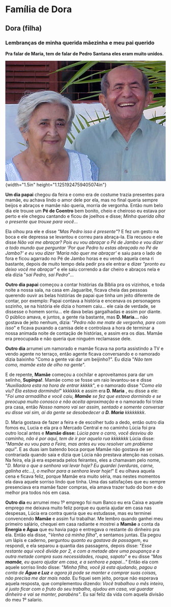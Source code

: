 # Família de Dora
## Dora (filha)

### Lembranças de minha querida mãezinha e meu pai querido

**Pra falar de Maria, tem de falar de Pedro Santana eles eram muito unidos**.

![Papai e mamãe me faziam rir muito](img/dora/image1.jpg){width="1.5in" height="1.1251924759405074in"}



**Um dia papai** chegou da feira e como era de costume trazia presentes para mamãe, eu achava lindo o amor dele por ela, mas no final queria sempre beijos e abraços e mamãe não queria, morria de vergonha. Então num belo dia ele trouxe um **Pé de Coentro** bem bonito, cheio e cheiroso eu estava por perto e ele chegou cantando e ficou de joelhos e disse; *Minha querida olha o presente que trouxe para você*...

Ela olhou pra ele e disse *"Mas Pedro isso é presente"*? E fez um gesto na boca e ele depressa se levantou e correu para abraça-la. Ela recusou e ele disse *Não vai me abraçar? Pois eu vou abraçar o Pé de Jambo e vou dizer a todo mundo que perguntar 'Por que Pedro tu estas abraçado no Pé de Jambo?' e eu vou dizer 'Maria não quer me abraçar'* e saiu para o lado de fora e ficou agarrado no Pé de Jambo horas e eu vendo aquela cena ri bastante, depois de muito tempo dela pedir pra ele entrar e dizer *"pronto eu deixo você me abraçar"* e ele saiu correndo a dar cheiro e abraços nela e ela dizia "*sai Pedro, sai Pedro*"...

**Outro dia papai** começou a contar histórias da Bíblia pra os vizinhos, e toda noite a nossa sala, na casa em Jaguaribe, ficava cheia das pessoas querendo ouvir as belas histórias de papai que tinha um jeito diferente de contar, por exemplo: Papai contava a história e encenava os personagens sozinho, se na história ele dizia o homem caiu... ele caia de verdade, se dissesse o homem sorriu... ele dava belas gargalhadas e assim por diante. O público amava, e juntos, a gente ria bastante, mas **D. Maria...** não gostava de jeito nenhum, dizia: "*Pedro não me mate de vergonha, pare com isso*" e ficava puxando a camisa dele e controlava a hora de terminar a nossa animada noite de contação de histórias, e assim era os dias. Mamãe era preocupada e não queria que ninguém reclamasse dele.

**Outro dia** arrumei um namorado e mamãe ficava na porta assistindo a TV e vendo agente no terraço, então agente ficava conversando e o namorado dizia baixinho "Como a gente vai dar um beijinho?". Eu dizia "*Não tem como, mamãe esta de olho na gente*".

E de repente, **Mamãe** começou a cochilar e aproveitamos para dar um selinho, **Supinpa!**. Mamãe como se fosse um raio levantou-se e disse *"Auxiliadora esta na hora de entrar kkkkk*", e o namorado disse "*Como ela viu? Ela estava dormindo!*" kkkkkkk e assim era **D. Maria** , eu disse a ele: "_Foi uma armadilha e você caiu, **Mamãe** se fez que estava dormindo e se preocupa muito conosco e não aceita aproximação_ e o namorado foi triste pra casa, então _Nosso namoro vai ser assim, sentado e somente conversar eu disse vai sim, ai da gente se desobedecer a **D. Maria** kkkkkkkk_.

D. Maria gostava de fazer a feira e de escolher tudo a dedo, então outro dia fomos eu, Lucia e ela pra o Mercado Central e no caminho Lúcia foi pra outro local antes e **Mamãe disse:** _Lúcia pare o carro, você desviou do caminho, não é por aqui, tem de ir por aquela rua kkkkkkk_ Lúcia disse: _"Mamãe eu vou para a Feira, mas antes eu vou resolver um problema aqui"_. E as duas iam batendo boca porque Mamãe não gostava de ser contrariada quando saia e dizia que Lúcia não prestava atenção nas coisas. Na feira, ela já era esperada pelos feirantes, eles a chamavam pelo nome, "_D. Maria o que a senhora vai levar hoje? Eu guardei (verduras, carne, galinha etc...), o melhor para a senhora levar hoje!_" E eu olhava aquela cena e ficava feliz, porque Mamãe era muito séria, mas nestes momentos ela dava aquele sorriso lindo que tinha. Uma das satisfações que eu sempre presenciava era mamãe fazer compras, ela amava trazer tudo do bom e do melhor pra todos nós em casa.

**Outro dia** eu arrumei meu 1º emprego foi num Banco eu era Caixa e aquele emprego me deixava muito feliz porque eu queria ajudar em casa nas despesas, Lúcia era contra queria que eu estudasse, mas eu terminei convencendo **Mamãe** e assim fui trabalhar. Me lembro quando ganhei meu primeiro salário, chequei em casa radiante e mostrei a **Mamãe** a conta da **Energia e Água** que eu havia pago e entregava o restante do dinheiro pra ela. Então ela disse, "*Venha cá minha filha*", e sentamos juntas. Ela pegou um lápis e caderno, perguntou _quanto eu gastava de passagem_, eu respondi, e ela separou a quantia das passagens, depois disse: "_Esse restante aqui você divide por 2, e com a metade abre uma poupança e a outra metade compra suas necessidades, roupa, sapato_" e eu disse _"Mas **mamãe**, eu quero ajudar em casa, e a senhora e papai..."_ Então ela com aquele sorriso lindo disse: "_Minha filha, você já esta ajudando, pagou a conta de **Água e Luz** e agora já pode se manter e comprar suas coisas, não precisa me dar mais nada_. Eu fiquei sem jeito, porque não esperava aquela resposta, que complementou dizendo: _Você trabalhou o mês inteiro, é justo ficar com o fruto do seu trabalho, ajudou em casa, vai guardar dinheiro e vai se manter, parabéns"_. Eu saí feliz da vida com aquela divisão do meu 1º salario.
